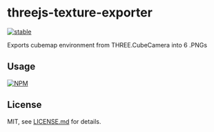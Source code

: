 # threejs-texture-exporter

[![stable](http://badges.github.io/stability-badges/dist/stable.svg)](http://github.com/badges/stability-badges)

Exports cubemap environment from THREE.CubeCamera into 6 .PNGs

## Usage

[![NPM](https://nodei.co/npm/threejs-texture-exporter.png)](https://www.npmjs.com/package/threejs-texture-exporter)

## License

MIT, see [LICENSE.md](http://github.com/bunnybones1/threejs-texture-exporter/blob/master/LICENSE.md) for details.
